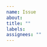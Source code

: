 ```yaml
---
name: Issue
about:
title: ""
labels:
assignees: ""
---
```


<!--
Welcome!

This project is archived as the toc extension is now part of JupyterLab. Please open any issue on that repository:
https://github.com/jupyterlab/jupyterlab/issues/new/choose
-->
